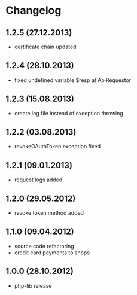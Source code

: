 # Changelog

## 1.2.5 (27.12.2013)

* certificate chain updated

## 1.2.4 (28.10.2013)

* fixed undefined variable $resp at ApiRequestor

## 1.2.3 (15.08.2013)

* create log file instead of exception throwing

## 1.2.2 (03.08.2013)

* revokeOAuthToken exception fixed

## 1.2.1 (09.01.2013)

* request logs added

## 1.2.0 (29.05.2012)

* revoke token method added

## 1.1.0 (09.04.2012)

* source code refactoring
* credit card payments to shops

## 1.0.0 (28.10.2012)

* php-lib release